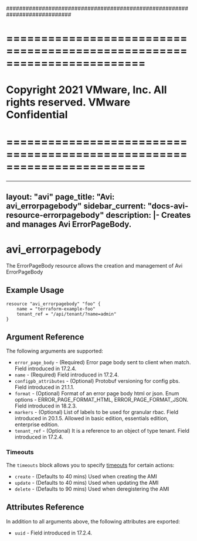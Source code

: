 ############################################################################
# ========================================================================
# Copyright 2021 VMware, Inc.  All rights reserved. VMware Confidential
# ========================================================================
###

<!--
    Copyright 2021 VMware, Inc.
    SPDX-License-Identifier: Mozilla Public License 2.0
-->
---
layout: "avi"
page_title: "Avi: avi_errorpagebody"
sidebar_current: "docs-avi-resource-errorpagebody"
description: |-
  Creates and manages Avi ErrorPageBody.
---

# avi_errorpagebody

The ErrorPageBody resource allows the creation and management of Avi ErrorPageBody

## Example Usage

```hcl
resource "avi_errorpagebody" "foo" {
    name = "terraform-example-foo"
    tenant_ref = "/api/tenant/?name=admin"
}
```

## Argument Reference

The following arguments are supported:

* `error_page_body` - (Required) Error page body sent to client when match. Field introduced in 17.2.4.
* `name` - (Required) Field introduced in 17.2.4.
* `configpb_attributes` - (Optional) Protobuf versioning for config pbs. Field introduced in 21.1.1.
* `format` - (Optional) Format of an error page body html or json. Enum options - ERROR_PAGE_FORMAT_HTML, ERROR_PAGE_FORMAT_JSON. Field introduced in 18.2.3.
* `markers` - (Optional) List of labels to be used for granular rbac. Field introduced in 20.1.5. Allowed in basic edition, essentials edition, enterprise edition.
* `tenant_ref` - (Optional) It is a reference to an object of type tenant. Field introduced in 17.2.4.


### Timeouts

The `timeouts` block allows you to specify [timeouts](https://www.terraform.io/docs/configuration/resources.html#timeouts) for certain actions:

* `create` - (Defaults to 40 mins) Used when creating the AMI
* `update` - (Defaults to 40 mins) Used when updating the AMI
* `delete` - (Defaults to 90 mins) Used when deregistering the AMI

## Attributes Reference

In addition to all arguments above, the following attributes are exported:

* `uuid` -  Field introduced in 17.2.4.

